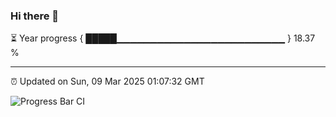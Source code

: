 ### Hi there 👋

⏳ Year progress { █████▁▁▁▁▁▁▁▁▁▁▁▁▁▁▁▁▁▁▁▁▁▁▁▁▁ } 18.37 %

---

⏰ Updated on Sun, 09 Mar 2025 01:07:32 GMT

![Progress Bar CI](https://github.com/JuvenileQ/Progress-Bar-CI/workflows/main/badge.svg)
